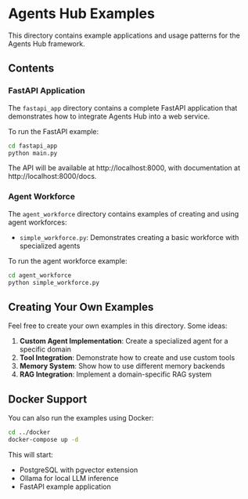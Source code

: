 # Agents Hub Examples

This directory contains example applications and usage patterns for the Agents Hub framework.

## Contents

### FastAPI Application

The `fastapi_app` directory contains a complete FastAPI application that demonstrates how to integrate Agents Hub into a web service.

To run the FastAPI example:

```bash
cd fastapi_app
python main.py
```

The API will be available at http://localhost:8000, with documentation at http://localhost:8000/docs.

### Agent Workforce

The `agent_workforce` directory contains examples of creating and using agent workforces:

- `simple_workforce.py`: Demonstrates creating a basic workforce with specialized agents

To run the agent workforce example:

```bash
cd agent_workforce
python simple_workforce.py
```

## Creating Your Own Examples

Feel free to create your own examples in this directory. Some ideas:

1. **Custom Agent Implementation**: Create a specialized agent for a specific domain
2. **Tool Integration**: Demonstrate how to create and use custom tools
3. **Memory System**: Show how to use different memory backends
4. **RAG Integration**: Implement a domain-specific RAG system

## Docker Support

You can also run the examples using Docker:

```bash
cd ../docker
docker-compose up -d
```

This will start:
- PostgreSQL with pgvector extension
- Ollama for local LLM inference
- FastAPI example application
